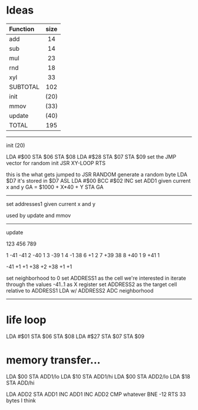 Ideas
=====

| Function | size |
|:---------|:----:|
| add      |   14 |
| sub      |   14 |
| mul      |   23 |
| rnd      |   18 |
| xyl      |   33 |
| SUBTOTAL |  102 |
| init     | (20) |
| mmov     | (33) |
| update   | (40) |
| TOTAL    |  195 |


-----------------
 init (20)

LDA #$00
STA $06
STA $08
LDA #$28
STA $07
STA $09
set the JMP vector for random init
JSR XY-LOOP
RTS

this is the what gets jumped to
JSR RANDOM  generate a random byte
LDA $D7     it's stored in $D7
ASL
LDA #$00
BCC #$02
INC
set ADD1 given current x and y
GA = $1000 + X*40 + Y
STA GA


-------

set addresses1 given current x and y

used by update and mmov


-----------------

update

123
456
789

1 -41 -41
2 -40   1
3 -39   1
4 -1   38
6 +1    2
7 +39  38
8 +40   1
9 +41   1

-41 +1 +1
+38    +2
+38 +1 +1

set neighborhood to 0
set ADDRESS1 as the cell we're interested in
iterate through the values -41..1 as X register
set ADDRESS2 as the target cell relative to ADDRESS1
LDA w/ ADDRESS2
ADC neighborhood

------------



# life loop
LDA #$01
STA $06
STA $08
LDA #$27
STA $07
STA $09

# memory transfer...
LDA $00
STA ADD1/lo
LDA $10
STA ADD1/hi
LDA $00
STA ADD2/lo
LDA $18
STA ADD/hi

LDA ADD2
STA ADD1
INC ADD1
INC ADD2
CMP whatever
BNE -12
RTS
33 bytes I think

